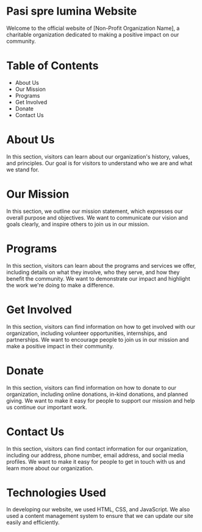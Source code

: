 # Pasi spre lumina Website
Welcome to the official website of [Non-Profit Organization Name], a charitable organization dedicated to making a positive impact on our community.

# Table of Contents
  - About Us
  - Our Mission
  - Programs
  - Get Involved
  - Donate
  - Contact Us
  
# About Us
In this section, visitors can learn about our organization's history, values, and principles. Our goal is for visitors to understand who we are and what we stand for.

# Our Mission
In this section, we outline our mission statement, which expresses our overall purpose and objectives. We want to communicate our vision and goals clearly, and inspire others to join us in our mission.

# Programs
In this section, visitors can learn about the programs and services we offer, including details on what they involve, who they serve, and how they benefit the community. We want to demonstrate our impact and highlight the work we're doing to make a difference.

# Get Involved
In this section, visitors can find information on how to get involved with our organization, including volunteer opportunities, internships, and partnerships. We want to encourage people to join us in our mission and make a positive impact in their community.

# Donate
In this section, visitors can find information on how to donate to our organization, including online donations, in-kind donations, and planned giving. We want to make it easy for people to support our mission and help us continue our important work.

# Contact Us
In this section, visitors can find contact information for our organization, including our address, phone number, email address, and social media profiles. We want to make it easy for people to get in touch with us and learn more about our organization.

# Technologies Used
In developing our website, we used HTML, CSS, and JavaScript. We also used a content management system to ensure that we can update our site easily and efficiently.
